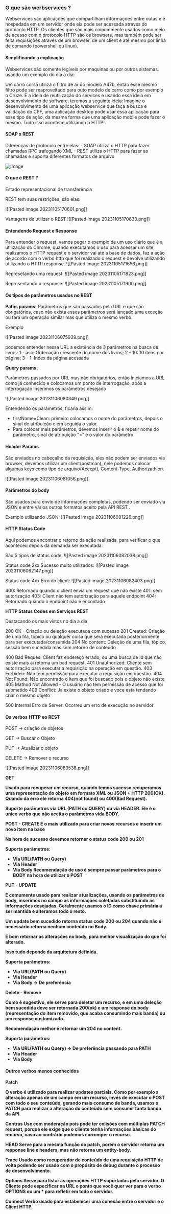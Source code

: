 <h3>O que são werbservices ?</h3>


Webservices são aplicações que compartilham informações entre outas e é hospedada em um servidor onde ela pode ser acessada através do protocolo HTTP. Os clientes que são mais comummente usados como meio de acesso com o protocolo HTTP são os browsers, mas também pode ser feita requisições através de um browser, de um client e até mesmo por linha de comando (powershell ou linux). 

<h4>Simplificando a explicação</h4>

Webservices são somente legíveis por maquinas ou por outros sistemas, usando um exemplo do dia a dia:

Um carro corsa utiliza o filtro de ar do modelo A47b, então esse mesmo filtro pode ser reaproveitado para outo modelo de carro como por exemplo o Cruze. É a ideia de reutilização do services  e usando essa ideia em desenvolvimento de software, teremos a seguinte ideia:
Imagine o desenvolvimento de uma aplicação webservice que faça a busca e validação do CPF, uma aplicação desktop pode usar essa aplicação para esse tipo de ação, da mesma forma que uma aplicação mobile pode fazer o mesmo. Tudo isso acontece utilizando o HTTP!


<h4>SOAP x REST</h4>
Diferenças de protocolo entre elas:
 - SOAP utiliza o HTTP para fazer chamadas RPC trafegando XML
 - REST utiliza o HTTP para fazer as chamadas e suporta diferentes formatos de arquivo

![image](https://github.com/thiagorazzini/Microservices_dotNet/assets/30513646/9233702d-50a6-4140-ad47-545dcb765e2a)

<h4>O que é REST ?</h4>
Estado representacional de transferência

REST tem suas restrições, são elas:

![[Pasted image 20231105170601.png]]

Vantagens de utilizar o REST
![[Pasted image 20231105170830.png]]


<h4>Entendendo  Request e Response</h4>
Para entender o request, vamos pegar o exemplo de um uso diário que é a utilização do Chrome, quando  executamos o uso para acessar um site, realizamos  o HTTP request  e o servidor vai até a base de dados, faz a ação de acordo com o verbo http que foi realizado o request e devolve utilizando utilizando o HTTP response.
![[Pasted image 20231105171656.png]]


Represetando uma request:
![[Pasted image 20231105171823.png]]

Representando o response:
![[Pasted image 20231105171900.png]]

<h4>Os tipos de parâmetros usados no REST</h4>

<strong>Paths params:</strong>
Parâmetros que são passados pela URL e que são obrigatórios, caso não exista esses parâmetros será lançado uma exceção ou fará um operação similar mas que utiliza o mesmo verbo.

Exemplo

![[Pasted image 20231106075939.png]]

podemos entender nessa URL a existência de 3 parâmetros na busca de livros:
1 - asc: Ordenação crescente do nome dos livros;
2 - 10: 10 itens por página;
3 - 1: Index da página acessada

<strong>Query params:</strong>

Parâmetros passados por URL  mas não obrigatórios, então iniciamos a URL como já conhecido e colocamos um ponto de interrogação,  após a interrogação inserimos os parâmetros desejado

![[Pasted image 20231106080349.png]]

Entendendo os parâmetros, ficaria assim:
- firstName=Clean: primeiro colocamos o nome do parâmetros, depois o sinal de atribuição e em seguida o valor.
- Para colocar mais parâmetros, devemos inserir o & e repetir nome do parâmetro, sinal de atribuição "=" e o valor do parâmetro

<h4>Header Params</h4>
São enviados no cabeçalho da requisição, eles não podem ser enviados via browser, devemos utilizar um client(postman), nele podemos colocar algumas keys como tipo de arquivo(Accept), Content-Type, Authorizathion.


![[Pasted image 20231106081056.png]]

<h4>Parâmetros do body</h4>
São usados para envio de informações completas, podendo ser enviado via JSON e entre vários outros formatos aceito pela API REST  .

Exemplo utilizando JSON:
![[Pasted image 20231106081226.png]]

<h4>HTTP Status Code</h4>
Aqui podemos encontrar o retorno da ação realizada, para verificar o que aconteceu depois da demanda ser executada:

São 5 tipos de status code:
![[Pasted image 20231106082038.png]]


Status code 2xx Sucesso muito utilizados:
![[Pasted image 20231106082147.png]]

Status code 4xx Erro do client:
![[Pasted image 20231106082403.png]]

400: Retornado quando o client envia um request que não existe
401: sem autorização
403: Client não tem autorização para aquele endpoint 
404: Retornado quando o endpoint não é encontado

<strong>HTTP Status Codes em Serviços REST</strong>


Destacando os mais vistos no dia a dia

200 OK - Criação ou deleção executada com sucesso
201 Created: Criação de uma fila, tópico ou qualquer coisa que será executada posteriormente para ser executada/consumida
204 No content: Deleção de uma fila, tópico, sessão bem sucedida mas sem retorno de conteúdo

400 Bad Reques: Client faz endereço errado, ou uma busca de Id que não existe mais ai retorna um bad request.
401 Unauthorized: Cliente sem autorização para executar a requisição na operação em questão.
403 Forbiden: Não tem permissão para executar a requisição em questão.
404 Not Found: Não encontrado o item que foi buscado pois o objeto não existe
405 Mathod Not Allowed - O usuário não tem permissão de acesso que foi submetido
409 Conflict: Ja existe o objeto criado e voce esta tendando criar o mesmo objeto


500 Internal Erro de Server: Ocorreu um erro de execução no servidor

<h4>Os verbos HTTP eo REST</h4>
POST -> criação de objetos

GET -> Buscar o Objeto

PUT -> Atualizar o objeto

DELETE -> Remover o recurso

![[Pasted image 20231106083538.png]]


<strong>GET</h4>

Usado para recuperar um recurso, quando temos sucesso  recuperamos uma representação do objeto em formato XML ou JSON  + HTTP 200(OK). Quando da erro ele retorna 404(not found) ou 400(Bad Request).

Suporte parâmetros via URL (PATH ou QUERY) ou via HEADER. Ele é o unico verbo que não aceita o parâmetros vida BODY.

<strong>POST - CREATE</post>
É o mais utilizado para criar novos recursos e inserir um novo item na base

Na hora de sucesso devemos retornar o status code 200 ou 201

Suporta parâmetros:
- Via URL(PATH ou Query)
- Via Header
- Via Body
Recomendação de uso é sempre passar parâmetros para o BODY na hora de utilizar o POST

<strong>PUT - UPDATE</strong>

É comumente usado para realizar atualizações, usando os parâmetros de body, inserimos no campo as informações coletadas substituindo as informações desejadas. Geralmente usamos o ID como chave primária a ser mantida e alteramos todo o resto.

Um update bem sucedido retorna status code 200 ou 204 quando não é necessário retorna nenhum conteúdo no Body.

É bom retornar as alterações no body, para melhor visualização do que foi alterado.

Isso tudo depende da arquitetura definida.

Suporta parâmetros:
- Via URL(PATH ou Query)
- Via Header
- Via Body -> De preferência 

<strong> Delete - Remove</strong>

Como é sugestivo, ele serve para deletar um recurso, e em uma deleção bem sucedida deve ser retornada 200(ok) e um response do body (representação do item removido, que acaba consumindo mais banda) ou um response customizado.

Recomendação melhor é retornar um 204 no content.

Suporta parâmetros:
- Via URL(PATH ou Query) -> De preferência passando para PATH
- Via Header
- Via Body 
<h4>Outros verbos menos conhecidos</h4>
<strong>Patch</strong>

O verbo é utilizado para realizar updates parciais. Como por exemplo a alteração apenas de um campo em um recurso, invés de executar o POST com todo o seu conteúdo, gerando mais consumo de banda, usamos o PATCH para realizar a alteração do conteúdo sem consumir tanta banda da API.

<strong>Contras</strong>
Use com moderação pois pode ter colisões com múltiplas PATCH request, porque ele exige que o cliente tenha informações básicas do recurso, caso ao contrário podemos corromper o recurso.

<strong>HEAD</strong>
Serve para a mesma função do patch, porém o servidor retorna um response line e headers, mas não retorna um entity-body.

<strong>Trace</strong>
Usado como recuperador de conteúdo de uma requisição HTTP de volta podendo ser usado com o propósito de debug durante o processo de desenvolvimento.

<strong>Options</strong>
Serve para listar as operações HTTP suportadas pelo servidor. O Cliente pode especificar na URL o ponto que você quer ver para o verbo OPTIONS ou um * para refletir em todo o servidor.

<strong>Connect</strong>
Verbo usado para estabelecer uma conexão entre o servidor e o Client HTTP.
